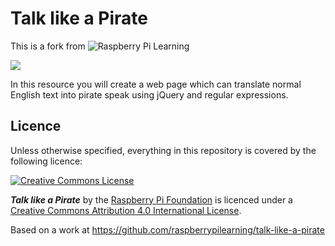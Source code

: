# Talk like a Pirate

This is a fork from ![Raspberry Pi Learning](http://github.com/raspberrypilearning/talk-like-a-pirate)

![](cover.png)

In this resource you will create a web page which can translate normal English text into pirate speak using jQuery and regular expressions.

## Licence

Unless otherwise specified, everything in this repository is covered by the following licence:

[![Creative Commons License](http://i.creativecommons.org/l/by-sa/4.0/88x31.png)](http://creativecommons.org/licenses/by-sa/4.0/)

***Talk like a Pirate*** by the [Raspberry Pi Foundation](http://www.raspberrypi.org) is licenced under a [Creative Commons Attribution 4.0 International License](http://creativecommons.org/licenses/by-sa/4.0/).

Based on a work at https://github.com/raspberrypilearning/talk-like-a-pirate
